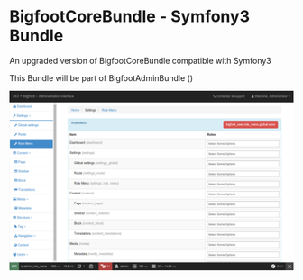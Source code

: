 # BigfootCoreBundle - Symfony3 Bundle
An upgraded version of BigfootCoreBundle compatible with Symfony3

This Bundle will be part of BigfootAdminBundle ()

![alt tag](https://raw.githubusercontent.com/7rin0/BigfootDefaultTheme/master/Resources/public/images/screenshot.png)